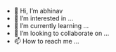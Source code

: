 - 👋 Hi, I’m abhinav
- 👀 I’m interested in ...
- 🌱 I’m currently learning ...
- 💞️ I’m looking to collaborate on ...
- 📫 How to reach me ...

<!---✨ special ✨ repository because its `README.md` (this file) appears on your GitHub profile.
You can click the Preview link to take a look at your changes.
--->
